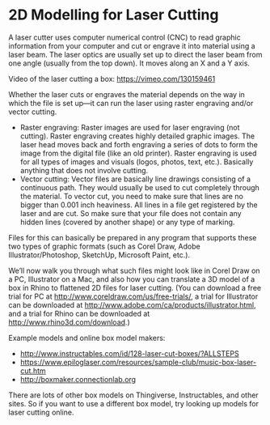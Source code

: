 # 2D Modelling for Laser Cutting

A laser cutter uses computer numerical control (CNC) to read graphic information from your computer and cut or engrave it into material using a laser beam. The laser optics are usually set up to direct the laser beam from one angle (usually from the top down). It moves along an X and a Y axis.

Video of the laser cutting a box: <https://vimeo.com/130159461>

Whether the laser cuts or engraves the material depends on the way in which the file is set up—it can run the laser using raster engraving and/or vector cutting. 

* Raster engraving: Raster images are used for laser engraving (not cutting). Raster engraving creates highly detailed graphic images. The laser head moves back and forth engraving a series of dots to form the image from the digital file (like an old printer). Raster engraving is used for all types of images and visuals (logos, photos, text, etc.). Basically anything that does not involve cutting.
* Vector cutting: Vector files are basically line drawings consisting of a continuous path. They would usually be used to cut completely through the material. To vector cut, you need to make sure that lines are no bigger than 0.001 inch heaviness. All lines in a file get registered by the laser and are cut. So make sure that your file does not contain any hidden lines (covered by another shape) or any type of marking. 

Files for this can basically be prepared in any program that supports these two types of graphic formats (such as Corel Draw, Adobe Illustrator/Photoshop, SketchUp, Microsoft Paint, etc.). 

We’ll now walk you through what such files might look like in Corel Draw on a PC, Illustrator on a Mac, and also how you can translate a 3D model of a box in Rhino to flattened 2D files for laser cutting. (You can download a free trial for PC at <http://www.coreldraw.com/us/free-trials/>, a trial for Illustrator can be downloaded at <http://www.adobe.com/ca/products/illustrator.html>, and a trial for Rhino can be downloaded at <http://www.rhino3d.com/download>.)

Example models and online box model makers:

* http://www.instructables.com/id/128-laser-cut-boxes/?ALLSTEPS
* https://www.epiloglaser.com/resources/sample-club/music-box-laser-cut.htm
* http://boxmaker.connectionlab.org

There are lots of other box models on Thingiverse, Instructables, and other sites. So if you want to use a different box model, try looking up models for laser cutting online.



